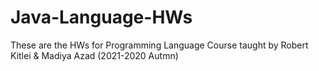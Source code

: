 # Java-Language-HWs
These are the HWs for Programming Language Course taught by Robert Kitlei &amp; Madiya Azad (2021-2020 Autmn)
